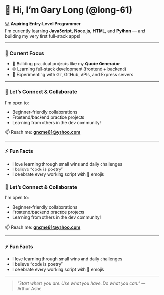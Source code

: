# 👋 Hi, I’m Gary Long (@long-61)

💻 **Aspiring Entry-Level Programmer**  
I'm currently learning **JavaScript**, **Node.js**, **HTML**, and **Python** — and building my very first full-stack apps!

---

### 🧠 Current Focus

- 🔧 Building practical projects like my **Quote Generator**
- 🌐 Learning full-stack development (frontend + backend)
- 🧪 Experimenting with Git, GitHub, APIs, and Express servers

---

### 🤝 Let’s Connect & Collaborate

I'm open to:
- Beginner-friendly collaborations
- Frontend/backend practice projects
- Learning from others in the dev community!

📫 Reach me: **gnome61@yahoo.com**

---

### ⚡ Fun Facts

- I love learning through small wins and daily challenges
- I believe “code is poetry”
- I celebrate every working script with 🎉 emojis

### 🤝 Let’s Connect & Collaborate
I'm open to:
- Beginner-friendly collaborations
- Frontend/backend practice projects
- Learning from others in the dev community!

📫 Reach me: **gnome61@yahoo.com**

---

### ⚡ Fun Facts
- I love learning through small wins and daily challenges
- I believe “code is poetry”
- I celebrate every working script with 🎉 emojis

---

> *"Start where you are. Use what you have. Do what you can."* — Arthur Ashe
